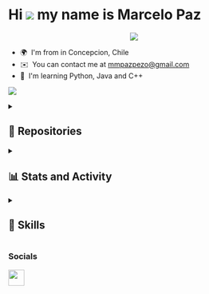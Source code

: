 Hi ![](https://user-images.githubusercontent.com/18350557/176309783-0785949b-9127-417c-8b55-ab5a4333674e.gif) my name is Marcelo Paz
===================================================================================================================================

<p align="center">
  <a href="https://github.com/MarceloPazPezo/readme-typing-svg">
    <img src="https://readme-typing-svg.herokuapp.com?font=Fira+Code&pause=1000&color=7500F7&random=false&size=25&center=true&vCenter=true&width=600&height=100&lines=Computer+Science+Student&hearts;++;Active+Learner/Researcher,;Love+to+learn+mathematics<3">
  </a>
</p>



* 🌍  I'm from in Concepcion, Chile
* ✉️  You can contact me at [mmpazpezo@gmail.com](mailto:mmpazpezo@gmail.com)
* 🧠  I'm learning Python, Java and C++

<a href="https://www.github.com/MarceloPazPezo" target="_blank" rel="noreferrer"><img
src="https://img.shields.io/github/followers/MarceloPazPezo?logo=github&style=for-the-badge&color=7500F7&labelColor=171717" /></a>

<details> 
  <summary><h2>📘 Repositories</h2></summary>
  <p align="left">
    <a href="https://github.com/MarceloPazPezo/MyRepo"><img width="278" src="https://denvercoder1-github-readme-stats.vercel.app/api/pin/?username=MarceloPazPezo&repo=MyRepo&theme=midnight-purple&bg_color=0D1117&title_color=7500F7&hide_border=true&border_color=30363D&icon_color=7500F7&show_icons=false" alt="MyRepo"></a>
    <a href="https://github.com/MarceloPazPezo/Proyecto-1ADA"><img width="278" src="https://denvercoder1-github-readme-stats.vercel.app/api/pin/?username=MarceloPazPezo&repo=Proyecto-1ADA&theme=midnight-purple&bg_color=0D1117&title_color=7500F7&hide_border=true&border_color=30363D&icon_color=7500F7&show_icons=false" alt="Proyecto-1ADA"></a>
  </p>
</details>

<details> 
  <summary><h2>📊 Stats and Activity</h2></summary>

  <h3>🔥 Streak Stats</h3>

  <p>
    <div align="center">
    <a href="https://git.io/streak-stats">
      <img src="https://streak-stats.demolab.com?user=MarceloPazPezo&hide_border=true&theme=dark&background=0D1117&fire=7500F7&ring=7500F7&currStreakLabel=7500F7" alt="GitHub Streak" />
    </a>
    </div>
  </p>


  <h3>💻 GitHub Profile Stats</h3>

  <!-- https://github.com/anuraghazra/github-readme-stats -->
  <div align="center">
  <a href="https://github.com/anuraghazra/github-readme-stats"><img alt="MarceloPazPezo's Github Stats" src="https://denvercoder1-github-readme-stats.vercel.app/api/?username=MarceloPazPezo&show_icons=true&include_all_commits=true&count_private=true&theme=midnight-purple&hide_border=true&bg_color=0D1117&title_color=7500F7&icon_color=F8D866" height="192px"/></a>
  <a href="https://github.com/anuraghazra/github-readme-stats"><img alt="MarceloPazPezo's Top Languages" src="https://denvercoder1-github-readme-stats.vercel.app/api/top-langs/?username=MarceloPazPezo&langs_count=8&layout=compact&theme=midnight-purple&hide_border=true&bg_color=0D1117&title_color=7500F7&icon_color=F8D866&hide=Jupyter%20Notebook,Roff" height="192px"/></a>
  <br/>
  </div>

  <b>Note:</b> Top languages is only a metric of the languages my public code consists of and doesn't reflect experience or skill level.
  
  <!-- https://github.com/ashutosh00710/github-readme-activity-graph -->

  <a href="https://github.com/ashutosh00710/github-readme-activity-graph"><img alt="MarceloPazPezo's Activity Graph" src="https://github-readme-activity-graph.vercel.app/graph/?username=MarceloPazPezo&bg_color=0D1117&color=FFFFFF&line=7500F7&point=FFFFFF&hide_border=true" /></a>
  
</details>

<details> 
  <summary><h2>📘 Skills</h2></summary>
  <p align="left">
    <a href="https://docs.microsoft.com/en-us/cpp/?view=msvc-170" target="_blank" rel="noreferrer"><img src="https://raw.githubusercontent.com/danielcranney/readme-generator/main/public/icons/skills/c-colored.svg" width="64" height="64" alt="C" /></a>
    <a href="https://git-scm.com/" target="_blank" rel="noreferrer"><img src="https://raw.githubusercontent.com/danielcranney/readme-generator/main/public/icons/skills/git-colored.svg" width="64" height="64" alt="Git" /></a>
    <a href="https://www.oracle.com/java/" target="_blank" rel="noreferrer"><img src="https://raw.githubusercontent.com/danielcranney/readme-generator/main/public/icons/skills/java-colored.svg" width="64" height="64" alt="Java" /></a>
    <a href="https://www.python.org/" target="_blank" rel="noreferrer"><img src="https://raw.githubusercontent.com/danielcranney/readme-generator/main/public/icons/skills/python-colored.svg" width="64" height="64" alt="Python" /></a>
    <a href="https://store.arduino.cc/?gclid=Cj0KCQjw2eilBhCCARIsAG0Pf8uueBifykWcsSS4LPESeGQfxGVKJYnzV7bz471XfknQJy_1VINVWM8aAkLtEALw_wcB" target="_blank" rel="noreferrer"><img src="https://raw.githubusercontent.com/danielcranney/readme-generator/main/public/icons/skills/arduino-colored.svg" width="64" height="64" alt="Arduino" /></a>
    <a href="https://www.linux.org" target="_blank" rel="noreferrer"><img src="https://raw.githubusercontent.com/danielcranney/readme-generator/main/public/icons/skills/linux-colored.svg" width="64" height="64" alt="Linux" /></a>
  </p>
</details>

### Socials

<p align="left"> <a href="https://www.github.com/MarceloPazPezo" target="_blank" rel="noreferrer"> <picture> <source media="(prefers-color-scheme: dark)" srcset="https://raw.githubusercontent.com/danielcranney/readme-generator/main/public/icons/socials/github-dark.svg" /> <source media="(prefers-color-scheme: light)" srcset="https://raw.githubusercontent.com/danielcranney/readme-generator/main/public/icons/socials/github.svg" /> <img src="https://raw.githubusercontent.com/danielcranney/readme-generator/main/public/icons/socials/github.svg" width="32" height="32" /> </picture> </a></p>

